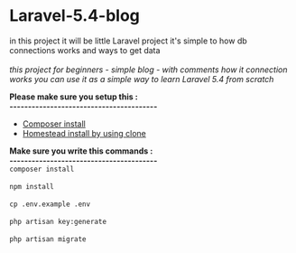 # Laravel-5.4-blog
in this project it will be little Laravel project it's simple to how db connections works and ways to get data <br><br>
*this project for beginners - simple blog - with comments how it connection works you can use it as a simple way to learn Laravel 5.4 from scratch*

<b> Please make sure you setup this :<br> 
---------------------------------------- </b> <br> 
<ul>
  <li><a href="https://getcomposer.org/doc/00-intro.md">Composer install</a></li>
  <li><a href="https://laravel.com/docs/5.4/homestead">Homestead install by using clone</a></li>
</ul>

<b> Make sure you write this commands :<br> 
---------------------------------------- </b> <br> 
` composer install `<br><br>` npm install `<br><br>` cp .env.example .env `<br><br>` php artisan key:generate `<br><br>` php artisan migrate `

